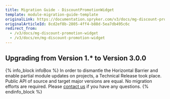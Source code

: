 ```yaml
---
title: Migration Guide - DiscountPromotionWidget
template: module-migration-guide-template
originalLink: https://documentation.spryker.com/v3/docs/mg-discount-promotion-widget
originalArticleId: 8cd2ef8b-2805-4ff4-b88d-5ea7db495c6c
redirect_from:
  - /v3/docs/mg-discount-promotion-widget
  - /v3/docs/en/mg-discount-promotion-widget
---
```


## Upgrading from Version 1.* to Version 3.0.0

{% info_block infoBox %}
In order to dismantle the Horizontal Barrier and enable partial module updates on projects, a Technical Release took place. Public API of source and target major versions are equal. No migration efforts are required. Please [contact us](https://spryker.com/en/support/) if you have any questions.
{% endinfo_block %}
